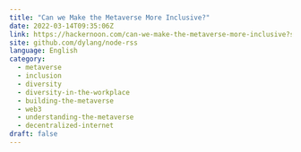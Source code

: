 ```yaml
---
title: "Can we Make the Metaverse More Inclusive?"
date: 2022-03-14T09:35:06Z
link: https://hackernoon.com/can-we-make-the-metaverse-more-inclusive?source=rss&utm_medium=RSS&utm_source=news.12bit.vn
site: github.com/dylang/node-rss
language: English
category:
  - metaverse
  - inclusion
  - diversity
  - diversity-in-the-workplace
  - building-the-metaverse
  - web3
  - understanding-the-metaverse
  - decentralized-internet
draft: false
---
```

